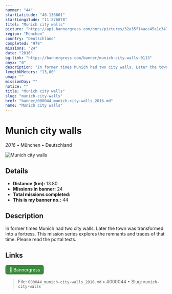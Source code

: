 ```yaml
---
nummer: "44"
startLatitude: "48.136661"
startLongitude: "11.576878"
titel: "Munich city walls"
picture: "https://api.bannergress.com/bnrs/pictures/32a35f14acc45a1c3470909a31431e93"
region: "München"
country: "Deutschland"
completed: "978"
missions: "24"
date: "2016"
bg-link: "https://bannergress.com/banner/munich-city-walls-0113"
onyx: "0"
description: "In former times Munich had two city walls. Later the town was transformed into a fortress. This mission series explores the remnants and traces of that time. Please read the portal texts."
lengthKMeters: "13,80"
umap: ""
missionDay: ""
notice: ""
title: "Munich city walls"
slug: "munich-city-walls"
href: "banner/000044_munich-city-walls_2016.md"
name: "Munich city walls"
---
```

# Munich city walls

*2016* • München • Deutschland

![Munich city walls](https://api.bannergress.com/bnrs/pictures/32a35f14acc45a1c3470909a31431e93)



## Details
- **Distance (km):** 13.80
- **Missions in banner:** 24
- **Total missions completed:** 
- **This is my banner no.:** 44



## Description
In former times Munich had two city walls. Later the town was transformed into a fortress. This mission series explores the remnants and traces of that time. Please read the portal texts.



## Links
<a href="https://bannergress.com/banner/munich-city-walls-0113" target="_blank" style="display:inline-block;margin-right:8px;padding:6px 12px;background:#3c8b3c;color:#fff;text-decoration:none;border-radius:6px;">🔗 Bannergress</a>



> File: `000044_munich-city-walls_2016.md` • #000044 • Slug: `munich-city-walls`
